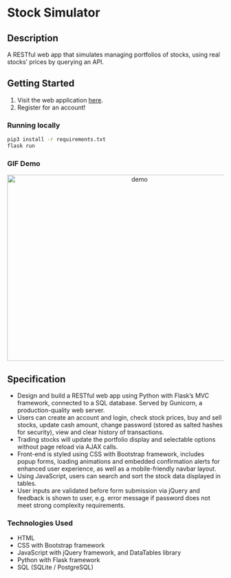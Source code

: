# Stock Simulator

## Description
A RESTful web app that simulates managing portfolios of stocks, using real stocks’ prices by querying an API.

## Getting Started
1. Visit the web application [here](https://stock-simulator-dt.herokuapp.com/).
2. Register for an account!

### Running locally
```bash
pip3 install -r requirements.txt
flask run
```

### GIF Demo
<p align="center">
  <img src="https://user-images.githubusercontent.com/74436899/115057720-528e8e00-9edc-11eb-8c97-61a974e3a996.gif" width="600" height="433" alt="demo">
</p>

## Specification
* Design and build a RESTful web app using Python with Flask’s MVC framework, connected to a SQL database. Served by Gunicorn, a production-quality web server.
* Users can create an account and login, check stock prices, buy and sell stocks, update cash amount, change password (stored as salted hashes for security), view and clear history of transactions.
* Trading stocks will update the portfolio display and selectable options without page reload via AJAX calls.
* Front-end is styled using CSS with Bootstrap framework, includes popup forms, loading animations and embedded confirmation alerts for enhanced user experience, as well as a mobile-friendly navbar layout.
* Using JavaScript, users can search and sort the stock data displayed in tables.
* User inputs are validated before form submission via jQuery and feedback is shown to user, e.g. error message if password does not meet strong complexity requirements.

### Technologies Used
* HTML
* CSS with Bootstrap framework
* JavaScript with jQuery framework, and DataTables library
* Python with Flask framework
* SQL (SQLite / PostgreSQL)

